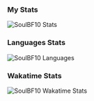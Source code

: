 ### My Stats
![SoulBF10 Stats](https://github-readme-stats.vercel.app/api?username=soulbf10&show_icons=true&theme=dracula)
### Languages Stats
![SoulBF10 Languages](https://github-readme-stats.vercel.app/api/top-langs/?username=soulbf10&layout=compact&theme=dracula)
### Wakatime Stats
![SoulBF10 Wakatime Stats](https://github-readme-stats.vercel.app/api/wakatime?username=ffflabs&theme=dracula)

